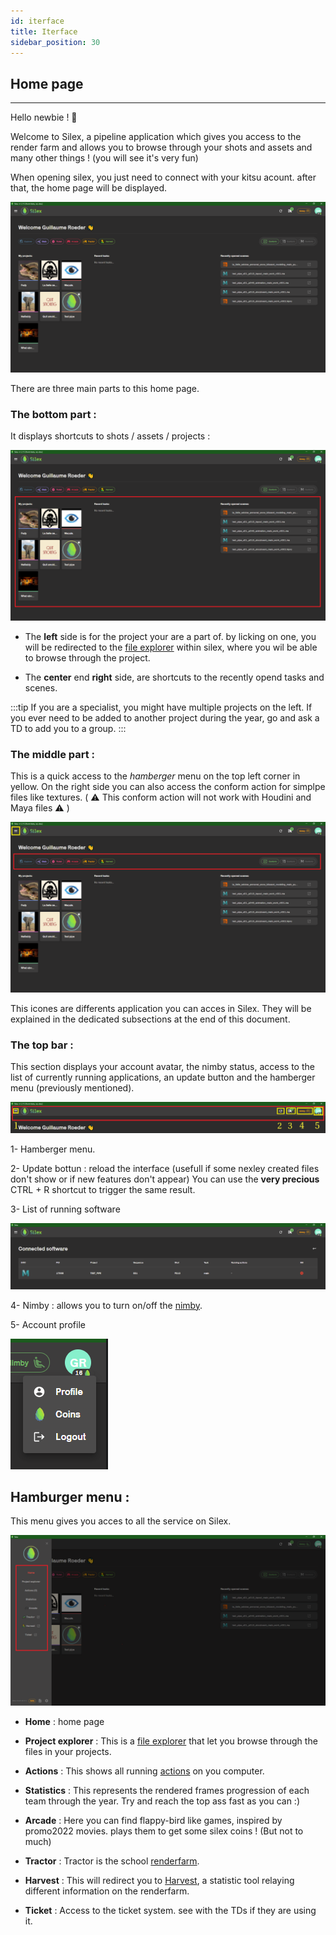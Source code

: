 ```yaml
---
id: iterface
title: Iterface
sidebar_position: 30
---
```


## Home page

---

Hello newbie ! 🖖

Welcome to Silex, a pipeline application which gives you access to the render farm and allows you to browse through your shots and assets and many other things ! (you will see it's very fun)

When opening silex, you just need to connect with your kitsu acount.
after that, the home page will be displayed.

![](../../../static/img/user_guide/home_page/silex_home_page.PNG)

There are three main parts to this home page.

### The bottom part :

It displays shortcuts to shots / assets / projects :

![](../../../static/img/user_guide/home_page/silex_home_page_frame_bottom.png)

- The **left** side is for the project your are a part of. by licking on one, you will be redirected to the [file explorer](file-explorer.md) within silex, where you wil be able to browse through the project.

- The **center** end **right** side, are shortcuts to the recently opend tasks and scenes.

:::tip
If you are a specialist, you might have multiple projects on the left. If you ever need to be added to another project during the year, go and ask a TD to add you to a group.
:::

### The middle part :

This is a quick access to the _hamberger_ menu on the top left corner in yellow. On the right side you can also access the conform action for simplpe files like textures. ( ⚠️ This conform action will not work with Houdini and Maya files ⚠️ )

![](../../../static/img/user_guide/home_page/silex_home_page_frame_middle.png)

This icones are differents application you can acces in Silex. They will be explained in the dedicated subsections at the end of this document.

### The top bar :

This section displays your account avatar, the nimby status, access to the list of currently running applications, an update button and the hamberger menu (previously mentioned).

![](../../../static/img/user_guide/home_page/silex_home_page_frame_top.png)

1- Hamberger menu.

2- Update bottun : reload the interface (usefull if some nexley created files don't show or if new features don't appear) You can use the **very precious** CTRL + R shortcut to trigger the same result.

3- List of running software

![](../../../static/img/user_guide/home_page/silex_home_page_running_software.PNG)

4-  Nimby : allows you to turn on/off the [nimby](nimby.md).

5- Account profile

![](../../../static/img/user_guide/home_page/silex_home_page_profile.PNG)



## Hamburger menu :

This menu gives you acces to all the service on Silex.

![](../../../static/img/user_guide/home_page/silex_home_page_hamburger.PNG)


- **Home** : home page 

- **Project explorer** : This is a [file explorer](file-explorer.md) that let you browse through the files in your projects.
- **Actions** : This shows all running [actions](../basic-concepts/actions.md) on you computer. 

- **Statistics** : This represents the rendered frames progression of each team through the year. Try and reach the top ass fast as you can :)

- **Arcade** : Here you can find flappy-bird like games, inspired by promo2022 movies. plays them to get some silex coins ! (But not to much)

- **Tractor** : Tractor is the school [renderfarm](../renderfarm/renderfarm.md).

- **Harvest** :  This will redirect you to [Harvest](../harvest/harvest.md), a statistic tool relaying different information on the renderfarm.

- **Ticket** : Access to the ticket system. see with the TDs if they are using it.
